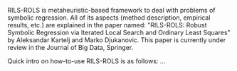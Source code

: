 RILS-ROLS is metaheuristic-based framework to deal with problems of symbolic regression. 
All of its aspects (method description, empirical results, etc.) are explained in the paper named:
"RILS-ROLS: Robust Symbolic Regression via Iterated Local Search and Ordinary Least Squares" by Aleksandar Kartelj and Marko Djukanovic. 
This paper is currently under review in the Journal of Big Data, Springer. 

Quick intro on how-to-use RILS-ROLS is as follows:
...
